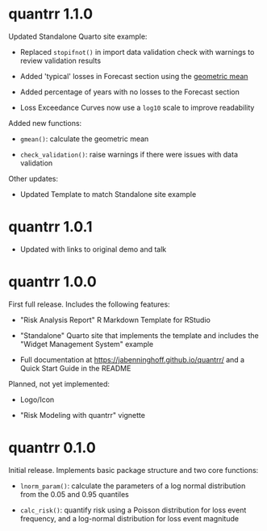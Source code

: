 # quantrr 1.1.0

Updated Standalone Quarto site example:

* Replaced `stopifnot()` in import data validation check with warnings to review validation results

* Added 'typical' losses in Forecast section using the [geometric mean](https://en.wikipedia.org/wiki/Geometric_mean)

* Added percentage of years with no losses to the Forecast section

* Loss Exceedance Curves now use a `log10` scale to improve readability

Added new functions:

* `gmean()`: calculate the geometric mean

* `check_validation()`: raise warnings if there were issues with data validation

Other updates:

* Updated Template to match Standalone site example

# quantrr 1.0.1

* Updated with links to original demo and talk

# quantrr 1.0.0

First full release. Includes the following features:

* "Risk Analysis Report" R Markdown Template for RStudio

* "Standalone" Quarto site that implements the template and includes the "Widget Management System" example

* Full documentation at <https://jabenninghoff.github.io/quantrr/> and a Quick Start Guide in the README

Planned, not yet implemented:

* Logo/Icon

* "Risk Modeling with quantrr" vignette

# quantrr 0.1.0

Initial release. Implements basic package structure and two core functions:

* `lnorm_param()`: calculate the parameters of a log normal distribution from the 0.05 and 0.95 quantiles

* `calc_risk()`: quantify risk using a Poisson distribution for loss event frequency, and a log-normal distribution for loss event magnitude
